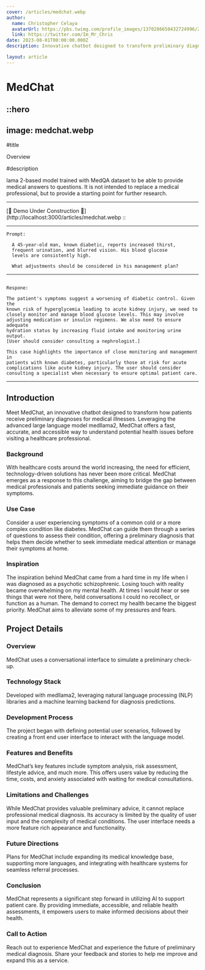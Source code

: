 ```yaml
---
cover: /articles/medchat.webp
author:
  name: Christopher Celaya
  avatarUrl: https://pbs.twimg.com/profile_images/1370286658432724996/ZMSDzzIi_400x400.jpg
  link: https://twitter.com/Im_Mr_Chris
date: 2023-08-01T00:00:00.000Z
description: Innovative chatbot designed to transform preliminary diagnoses.

layout: article
---
```


# MedChat

::hero
---
image: medchat.webp
---

#title

Overview

#description

lama 2-based model trained with MedQA dataset to be able to 
provide medical answers to questions. It is not intended to 
replace a medical professional, but to provide a starting 
point for further research.

---

[🚧 Demo Under Construction 🚧](http://localhost:3000/articles/medchat.webp
::

---

```
Prompt: 

  A 45-year-old man, known diabetic, reports increased thirst, 
  frequent urination, and blurred vision. His blood glucose 
  levels are consistently high. 
  
  What adjustments should be considered in his management plan?

```

---

```

Respone:

The patient's symptoms suggest a worsening of diabetic control. Given the
known risk of hyperglycemia leading to acute kidney injury, we need to
closely monitor and manage blood glucose levels. This may involve
adjusting medication or insulin regimens. We also need to ensure adequate
hydration status by increasing fluid intake and monitoring urine output.
[User should consider consulting a nephrologist.]

This case highlights the importance of close monitoring and management in
patients with known diabetes, particularly those at risk for acute
complications like acute kidney injury. The user should consider
consulting a specialist when necessary to ensure optimal patient care.

```

---


## Introduction

Meet MedChat, an innovative chatbot designed to transform how patients 
receive preliminary diagnoses for medical illnesses. Leveraging the 
advanced large language model medllama2, MedChat offers a fast, accurate, 
and accessible way to understand potential health issues before visiting 
a healthcare professional.


### Background

With healthcare costs around the world increasing, the need for efficient, 
technology-driven solutions has never been more critical. MedChat emerges 
as a response to this challenge, aiming to bridge the gap between medical 
professionals and patients seeking immediate guidance on their symptoms.

### Use Case

Consider a user experiencing symptoms of a common cold or a more complex 
condition like diabetes. MedChat can guide them through a series of 
questions to assess their condition, offering a preliminary diagnosis 
that helps them decide whether to seek immediate medical attention or 
manage their symptoms at home.

### Inspiration

The inspiration behind MedChat came from a hard time in my life when I 
was diagnosed as a psychotic schizophrenic. Losing touch with reality 
became overwhelming on my mental health. At times I would hear or see 
things that were not there, held conversations I could no recollect, 
or function as a human. The demand to correct my health became the 
biggest priority. MedChat aims to alleviate some of my pressures and fears.

## Project Details

### Overview

MedChat uses a conversational interface to simulate a preliminary check-up.

### Technology Stack

Developed with medllama2, leveraging natural language processing 
(NLP) libraries and a machine learning backend for diagnosis predictions.

### Development Process 

The project began with defining potential 
user scenarios, followed by creating a front end user interface to 
interact with the language model.

### Features and Benefits

MedChat’s key features include symptom analysis, risk assessment, lifestyle 
advice, and much more. This offers users value by reducing the time, 
costs, and anxiety associated with waiting for medical consultations.

### Limitations and Challenges

While MedChat provides valuable preliminary advice, it cannot 
replace professional medical diagnosis. Its accuracy is limited by 
the quality of user input and the complexity of medical conditions. 
The user interface needs a more feature rich appearance and functionality.

### Future Directions

Plans for MedChat include expanding its medical knowledge base, supporting 
more languages, and integrating with healthcare systems for seamless 
referral processes.

### Conclusion

MedChat represents a significant step forward in utilizing AI to 
support patient care. By providing immediate, accessible, and 
reliable health assessments, it empowers users to make informed 
decisions about their health.

### Call to Action

Reach out to experience MedChat and experience the future of 
preliminary medical diagnosis. Share your feedback and 
stories to help me improve and expand this as a service.